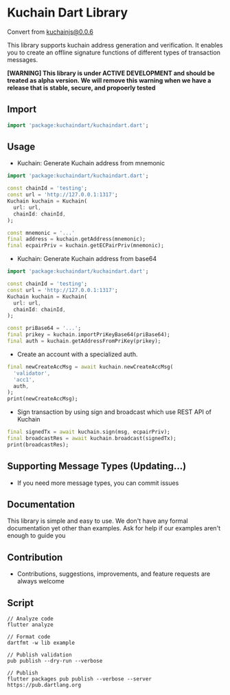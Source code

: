 # Kuchain Dart Library 

Convert from [kuchainjs@0.0.6](https://www.npmjs.com/package/kuchainjs)

This library supports kuchain address generation and verification. It enables you to create an offline signature functions of different types of transaction messages. 

**[WARNING] This library is under ACTIVE DEVELOPMENT and should be treated as alpha version. We will remove this warning when we have a release that is stable, secure, and propoerly tested** 

## Import 
```dart
import 'package:kuchaindart/kuchaindart.dart';
```

## Usage
- Kuchain: Generate Kuchain address from mnemonic 

```dart
import 'package:kuchaindart/kuchaindart.dart';

const chainId = 'testing';
const url = 'http://127.0.0.1:1317';
Kuchain kuchain = Kuchain(
  url: url,
  chainId: chainId,
);

const mnemonic = '...'
final address = kuchain.getAddress(mnemonic);
final ecpairPriv = kuchain.getECPairPriv(mnemonic);
```

- Kuchain: Generate Kuchain address from base64 

```dart
import 'package:kuchaindart/kuchaindart.dart';

const chainId = 'testing';
const url = 'http://127.0.0.1:1317';
Kuchain kuchain = Kuchain(
  url: url,
  chainId: chainId,
);

const priBase64 = '...';
final prikey = kuchain.importPriKeyBase64(priBase64);
final auth = kuchain.getAddressFromPriKey(prikey);
```

- Create an account with a specialized auth.

```dart
final newCreateAccMsg = await kuchain.newCreateAccMsg(
  'validator',
  'acc1',
  auth,
);
print(newCreateAccMsg);
```

- Sign transaction by using sign and broadcast which use REST API of Kuchain

```dart
final signedTx = await kuchain.sign(msg, ecpairPriv);
final broadcastRes = await kuchain.broadcast(signedTx);
print(broadcastRes);
```

## Supporting Message Types (Updating...)
- If you need more message types, you can commit issues

## Documentation

This library is simple and easy to use. We don't have any formal documentation yet other than examples. Ask for help if our examples aren't enough to guide you

## Contribution

- Contributions, suggestions, improvements, and feature requests are always welcome

## Script
```
// Analyze code
flutter analyze

// Format code
dartfmt -w lib example

// Publish validation
pub publish --dry-run --verbose

// Publish
flutter packages pub publish --verbose --server https://pub.dartlang.org
```